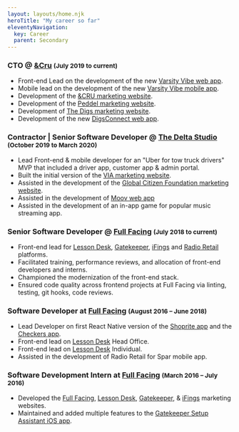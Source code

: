 ```yaml
---
layout: layouts/home.njk
heroTitle: "My career so far"
eleventyNavigation:
  key: Career
  parent: Secondary
---
```


### CTO @ [&Cru](https://www.andcru.io/) <small>(July 2019 to current)</small>

- Front-end Lead on the development of the new [Varsity Vibe web app](https://varsityvibe.co.za/).
- Mobile lead on the development of the new [Varsity Vibe mobile app](https://play.google.com/store/apps/details?id=com.varsityvibeapp&hl=en_ZA).
- Development of the [&CRU marketing website](https://www.andcru.io/).
- Development of the [Peddel marketing website](https://peddel.io/).
- Development of [The Digs marketing website](http://thedigs.co.za/).
- Development of the new [DigsConnect web app](https://www.digsconnect.com/).

### Contractor | Senior Software Developer @ [The Delta Studio](https://www.thedelta.io/) <small>(October 2019 to March 2020)</small>

- Lead Front-end & mobile developer for an "Uber for tow truck drivers" MVP that included a driver app, customer app & admin portal.
- Built the initial version of the [VIA marketing website](https://www.viadata.io/).
- Assisted in the development of the [Global Citizen Foundation marketing website](https://www.globalcitizenfoundation.org/en/).
- Assisted in the development of [Moov web app](https://moovme.co.za/)
- Assisted in the development of an in-app game for popular music streaming app.

### Senior Software Developer @ [Full Facing](https://www.fullfacing.com/) <small>(July 2018 to current)</small>

- Front-end lead for [Lesson Desk](https://www.lessondesk.com/), [Gatekeeper](https://gatekeeper.fullfacing.com/), [iFings](http://ifings.com/) and [Radio Retail](https://github.com/radioretail) platforms.
- Facilitated training, performance reviews, and allocation of front-end developers and interns.
- Championed the modernization of the front-end stack.
- Ensured code quality across frontend projects at Full Facing via linting, testing, git hooks, code reviews.

### Software Developer at [Full Facing](https://www.fullfacing.com/) <small>(August 2016 – June 2018)</small>

- Lead Developer on first React Native version of the [Shoprite app](https://play.google.com/store/apps/details?id=za.co.shoprite.shopriteeezicoupon) and the [Checkers app](https://play.google.com/store/apps/details?id=za.co.shoprite.eezicoupon&hl=en_ZA).
- Front-end lead on [Lesson Desk](https://www.lessondesk.com/) Head Office.
- Front-end lead on [Lesson Desk](https://www.lessondesk.com/) Individual.
- Assisted in the development of Radio Retail for Spar mobile app.

### Software Development Intern at [Full Facing](https://www.fullfacing.com/) <small>(March 2016 – July 2016)</small>

- Developed the [Full Facing](https://www.fullfacing.com/), [Lesson Desk](https://www.lessondesk.com/), [Gatekeeper](https://gatekeeper.fullfacing.com/), & [iFings](http://ifings.com/) marketing websites.
- Maintained and added multiple features to the [Gatekeeper Setup Assistant iOS app](https://apps.apple.com/us/app/gatekeeper-setup-assistant/id1119093038).
